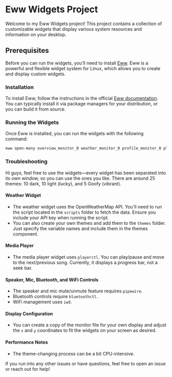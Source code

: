 # Eww Widgets Project

Welcome to my Eww Widgets project! This project contains a collection of customizable widgets that display various system resources and information on your desktop.

## Prerequisites

Before you can run the widgets, you'll need to install [Eww](https://elkowar.github.io/eww/). Eww is a powerful and flexible widget system for Linux, which allows you to create and display custom widgets.

### Installation

To install Eww, follow the instructions in the official [Eww documentation](https://elkowar.github.io/eww/). You can typically install it via package managers for your distribution, or you can build it from source.

### Running the Widgets

Once Eww is installed, you can run the widgets with the following command:

```bash
eww open-many overview_monitor_0 weather_monitor_0 profile_monitor_0 player_monitor_0 theme_monitor_0 privacy_monitor_0 motto_monitor_0 gallery_monitor_0 github_monitor_0 apps_monitor_0 --arg theme_monitor_0:currentLightTheme=0 --arg theme_monitor_0:currentDarkTheme=0 --arg theme_monitor_0:currentVibrantTheme=0
```


### Troubleshooting

Hi guys, feel free to use the widgets—every widget has been separated into its own window, so you can use the ones you like. There are around 25 themes: 10 dark, 10 light (lucky), and 5 Goofy (vibrant).

#### Weather Widget

- The weather widget uses the OpenWeatherMap API. You'll need to run the script located in the `scripts` folder to fetch the data. Ensure you include your API key when running the script.
- You can also create your own themes and add them to the `themes` folder. Just specify the variable names and include them in the themes component.

#### Media Player

- The media player widget uses `playerctl`. You can play/pause and move to the next/previous song. Currently, it displays a progress bar, not a seek bar.

#### Speaker, Mic, Bluetooth, and WiFi Controls

- The speaker and mic mute/unmute feature requires `pipewire`.
- Bluetooth controls require `bluetoothctl`.
- WiFi management uses `iwd`.

#### Display Configuration

- You can create a copy of the monitor file for your own display and adjust the `x` and `y` coordinates to fit the widgets on your screen as desired.

#### Performance Notes

- The theme-changing process can be a bit CPU-intensive.

If you run into any other issues or have questions, feel free to open an issue or reach out for help!